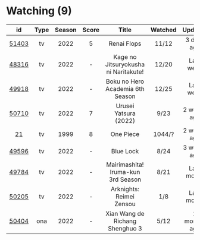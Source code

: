 # Watching (9)

|                      id                      | Type | Season | Score |                 Title                | Watched |    Updated   | Start Date |
| :------------------------------------------: | :--: | :----: | :---: | :----------------------------------: | :-----: | :----------: | :--------: |
| [51403](https://myanimelist.net/anime/51403) |  tv  |  2022  |   5   |              Renai Flops             |  11/12  |  3 days ago  | 10/27/2022 |
| [48316](https://myanimelist.net/anime/48316) |  tv  |  2022  |   -   | Kage no Jitsuryokusha ni Naritakute! |  12/20  |   Last week  | 10/06/2022 |
| [49918](https://myanimelist.net/anime/49918) |  tv  |  2022  |   -   |   Boku no Hero Academia 6th Season   |  12/25  |   Last week  | 10/02/2022 |
| [50710](https://myanimelist.net/anime/50710) |  tv  |  2022  |   7   |         Urusei Yatsura (2022)        |   9/23  |  2 weeks ago | 10/14/2022 |
|    [21](https://myanimelist.net/anime/21)    |  tv  |  1999  |   8   |               One Piece              |  1044/? |  2 weeks ago | 01/01/2013 |
| [49596](https://myanimelist.net/anime/49596) |  tv  |  2022  |   -   |               Blue Lock              |   8/24  |  3 weeks ago | 10/16/2022 |
| [49784](https://myanimelist.net/anime/49784) |  tv  |  2022  |   -   |  Mairimashita! Iruma-kun 3rd Season  |   8/21  |  Last month  | 10/09/2022 |
| [50205](https://myanimelist.net/anime/50205) |  tv  |  2022  |   -   |       Arknights: Reimei Zensou       |   1/8   |  Last month  | 11/06/2022 |
| [50404](https://myanimelist.net/anime/50404) |  ona |  2022  |   -   |    Xian Wang de Richang Shenghuo 3   |   5/12  | 2 months ago | 10/03/2022 |